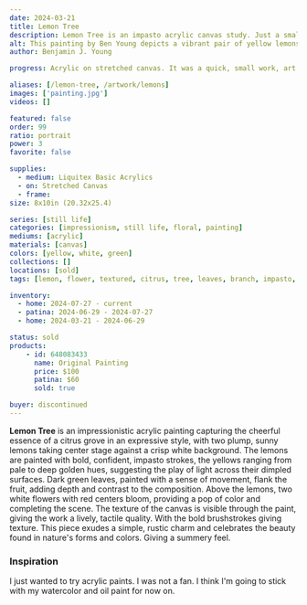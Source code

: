 ```yaml
---
date: 2024-03-21
title: Lemon Tree
description: Lemon Tree is an impasto acrylic canvas study. Just a small work artwork piece I wanted to play with acrylic paint.
alt: This painting by Ben Young depicts a vibrant pair of yellow lemons with lush green leaves and white blossoms against a textured white background.
author: Benjamin J. Young

progress: Acrylic on stretched canvas. It was a quick, small work, art piece. Building full body layers after layers and staying contrast with no blending.

aliases: [/lemon-tree, /artwork/lemons]
images: ['painting.jpg']
videos: []

featured: false
order: 99
ratio: portrait
power: 3
favorite: false

supplies:
  - medium: Liquitex Basic Acrylics
  - on: Stretched Canvas
  - frame: 
size: 8x10in (20.32x25.4)

series: [still life]
categories: [impressionism, still life, floral, painting]
mediums: [acrylic]
materials: [canvas]
colors: [yellow, white, green]
collections: []
locations: [sold]
tags: [lemon, flower, textured, citrus, tree, leaves, branch, impasto, cool]

inventory:
  - home: 2024-07-27 - current
  - patina: 2024-06-29 - 2024-07-27
  - home: 2024-03-21 - 2024-06-29

status: sold
products:
    - id: 648083433
      name: Original Painting
      price: $100
      patina: $60
      sold: true

buyer: discontinued
---
```


**Lemon Tree** is an impressionistic acrylic painting capturing the cheerful essence of a citrus grove in an expressive style, with two plump, sunny lemons taking center stage against a crisp white background. The lemons are painted with bold, confident, impasto strokes, the yellows ranging from pale to deep golden hues, suggesting the play of light across their dimpled surfaces. Dark green leaves, painted with a sense of movement, flank the fruit, adding depth and contrast to the composition. Above the lemons, two white flowers with red centers bloom, providing a pop of color and completing the scene. The texture of the canvas is visible through the paint, giving the work a lively, tactile quality. With the bold brushstrokes giving texture. This piece exudes a simple, rustic charm and celebrates the beauty found in nature's forms and colors. Giving a summery feel.

<!--more-->

### Inspiration ###

I just wanted to try acrylic paints. I was not a fan. I think I'm going to stick with my watercolor and oil paint for now on.